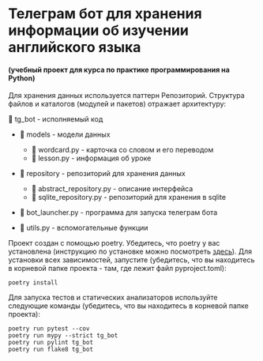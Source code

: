 # Телеграм бот для хранения информации об изучении английского языка
#### (учебный проект для курса по практике программирования на Python)

Для хранения данных используется паттерн Репозиторий. Структура файлов
и каталогов (модулей и пакетов) отражает архитектуру:

📁 tg_bot - исполняемый код 

- 📁 models - модели данных

    - 📄 wordcard.py - карточка со словом и его переводом
    - 📄 lesson.py - информация об уроке

- 📁 repository - репозиторий для хранения данных

    - 📄 abstract_repository.py - описание интерфейса
    - 📄 sqlite_repository.py - репозиторий для хранения в sqlite

- 📄 bot_launcher.py - программа для запуска телеграм бота
- 📄 utils.py - вспомогательные функции

Проект создан с помощью poetry. Убедитесь, что poetry у вас установлена
(инструкцию по установке можно посмотреть [здесь](https://python-poetry.org/docs/)).
Для установки всех зависимостей, запустите (убедитесь, что вы находитесь
в корневой папке проекта - там, где лежит файл pyproject.toml):

```commandline
poetry install
```

Для запуска тестов и статических анализаторов используйте следующие команды (убедитесь, 
что вы находитесь в корневой папке проекта):
```commandline
poetry run pytest --cov
poetry run mypy --strict tg_bot
poetry run pylint tg_bot
poetry run flake8 tg_bot
```
